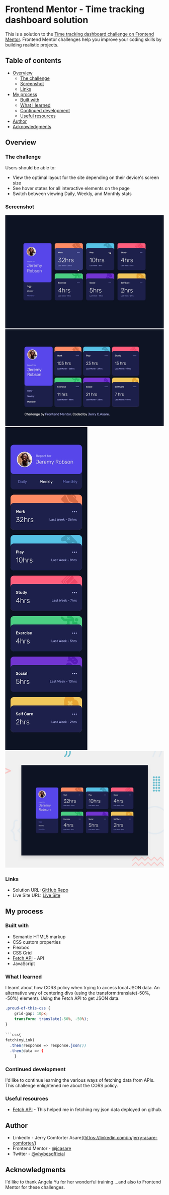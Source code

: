 # Frontend Mentor - Time tracking dashboard solution

This is a solution to the [Time tracking dashboard challenge on Frontend Mentor](https://www.frontendmentor.io/challenges/time-tracking-dashboard-UIQ7167Jw). Frontend Mentor challenges help you improve your coding skills by building realistic projects.

## Table of contents

- [Overview](#overview)
  - [The challenge](#the-challenge)
  - [Screenshot](#screenshot)
  - [Links](#links)
- [My process](#my-process)
  - [Built with](#built-with)
  - [What I learned](#what-i-learned)
  - [Continued development](#continued-development)
  - [Useful resources](#useful-resources)
- [Author](#author)
- [Acknowledgments](#acknowledgments)


## Overview

### The challenge

Users should be able to:

- View the optimal layout for the site depending on their device's screen size
- See hover states for all interactive elements on the page
- Switch between viewing Daily, Weekly, and Monthly stats

### Screenshot

![](./design/active-states.jpg)
![](./design/desktop-design.jpg)
![](./design/mobile-design.jpg)
![](./design/desktop-preview.jpg)


### Links

- Solution URL: [GitHub Repo](https://github.com/jcasare/FrontEndChallenges-time-tracker-dashboard)
- Live Site URL: [Live Site](https://jcasare.github.io/FrontEndChallenges-time-tracker-dashboard/)

## My process

### Built with

- Semantic HTML5 markup
- CSS custom properties
- Flexbox
- CSS Grid
- [Fetch API](https://developer.mozilla.org/en-US/docs/Web/API/Fetch_API) - API
- JavaScript


### What I learned

I learnt about how CORS policy when trying to access local JSON data. An alternative way of centering divs (using the transform:translate(-50%, -50%) element). Using the Fetch API to get JSON data.


```css
.proud-of-this-css {
    grid-gap: 10px;
    transform: translate(-50%, -50%);
}

```css{
fetch(myLink)
  .then(response => response.json())
  .then(data => {
    }
```

### Continued development

I'd like to continue learning the various ways of fetching data from APIs. This challenge enlightened me about the CORS policy.


### Useful resources

- [Fetch API](https://developer.mozilla.org/en-US/docs/Web/API/Fetch_API) - This helped me in fetching my json data deployed on github.


## Author

- LinkedIn - Jerry Comforter Asare](https://linkedin.com/in/jerry-asare-comforter/)
- Frontend Mentor - [@jcasare](https://www.frontendmentor.io/profile/jcasare)
- Twitter - [@vhybesofficial](https://www.twitter.com/vhybesofficial)


## Acknowledgments

I'd like to thank Angela Yu for her wonderful training....and also to Frontend Mentor for these challenges.
